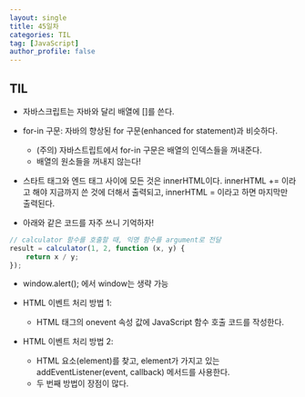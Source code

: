 ```yaml
---
layout: single
title: 45일차
categories: TIL
tag: [JavaScript]
author_profile: false
---
```


## TIL

* 자바스크립트는 자바와 달리 배열에 []를 쓴다.

* for-in 구문: 자바의 향상된 for 구문(enhanced for statement)과 비슷하다.
  * (주의) 자바스트립트에서 for-in 구문은 배열의 인덱스들을 꺼내준다.
  * 배열의 원소들을 꺼내지 않는다!

* 스타트 태그와 엔드 태그 사이에 모든 것은 innerHTML이다. innerHTML += 이라고 해야 지금까지  쓴 것에 더해서 출력되고, innerHTML = 이라고 하면 마지막만 출력된다. 

*  아래와 같은 코드를 자주 쓰니 기억하자!

  ```javascript
  // calculator 함수를 호출할 때, 익명 함수를 argument로 전달
  result = calculator(1, 2, function (x, y) {
      return x / y;
  });
  ```

* window.alert(); 에서 window는 생략 가능

* HTML 이벤트 처리 방법 1:
  * HTML 태그의 onevent 속성 값에 JavaScript 함수 호출 코드를 작성한다.
* HTML 이벤트 처리 방법 2:
  * HTML 요소(element)를 찾고, element가 가지고 있는 addEventListener(event, callback) 메서드를 사용한다.
  * 두 번째 방법이 장점이 많다.